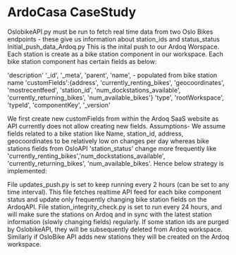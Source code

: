 # ArdoCasa CaseStudy

OslobikeAPI.py must be run to fetch real time data from two Oslo Bikes endpoints - these give us information about station_ids and status_status
Initial_push_data_Ardoq.py  This is the inital push to our Ardoq Worspace. Each station is create as a bike station component in our workspace. Each bike station component has certain fields as below:

'description'
'_id', 
'_meta', 
'parent', 
'name', - populated from bike station name
'customFields':{address', 'currently_renting_bikes', 'geocoordinates', 'mostrecentfeed', 'station_id', 'num_dockstations_available', 'currently_returning_bikes', 'num_available_bikes'}
'type', 
'rootWorkspace',
'typeId', 
'componentKey', 
'_version'


We first create new customFields from within the Ardoq SaaS website as API currently does not allow creating new fields. 
Assumptions- We assume fields related to a bike station like Name, station_id, address, geocoordinates to be relatively low on changes per day whereas bike stations fields from OsloAPI  'station_status'
change more frequently like 'currently_renting_bikes','num_dockstations_available', 'currently_returning_bikes', 'num_available_bikes'. Hence below strategy is implemented:

File updates_push.py is set to keep running every 2 hours (can be set to any time interval). This file fetches realtime API feed for each bike component status and update only frequently changing bike station fields on the ArdoqAPI.
File station_integrity_check.py is set to run every 24 hours, and will make sure the stations on Ardoq and in sync with the latest station information (slowly changing fields) regularly.
If some station ids are purged by OslobikeAPI, they will be subsequently deleted from Ardoq workspace. Similarly if OsloBike API adds new stations they will be created on the Ardoq workspace.



